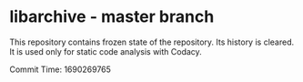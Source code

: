 # libarchive - master branch

This repository contains frozen state of the repository.
Its history is cleared. It is used only for static code
analysis with Codacy.

Commit Time: 1690269765